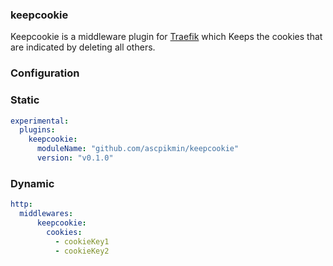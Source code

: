 ### keepcookie
Keepcookie is a middleware plugin for [Traefik](https://github.com/traefik/traefik) which Keeps the cookies that are indicated by deleting all others.

### Configuration

### Static

```yaml
experimental:
  plugins:
    keepcookie:
      moduleName: "github.com/ascpikmin/keepcookie"
      version: "v0.1.0"
```

### Dynamic

```yaml
http:
  middlewares:
      keepcookie:
        cookies:
          - cookieKey1
          - cookieKey2
```
